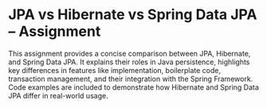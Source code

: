 # JPA vs Hibernate vs Spring Data JPA – Assignment

This assignment provides a concise comparison between JPA, Hibernate, and Spring Data JPA. 
It explains their roles in Java persistence, highlights key differences in features like implementation, boilerplate code, transaction management, and their 
integration with the Spring Framework. 
Code examples are included to demonstrate how Hibernate and Spring Data JPA differ in real-world usage.

